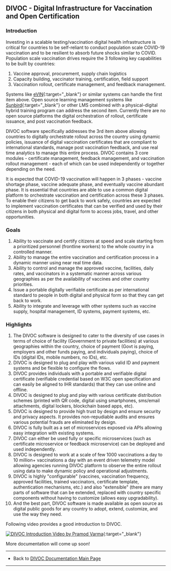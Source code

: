 ## DIVOC - Digital Infrastructure for Vaccination and Open Certification


### Introduction

Investing in a scalable testing/vaccination digital health infrastructure is critical for countries to be self-reliant to conduct population scale COVID-19 vaccination and to be resilient to absorb future shocks similar to COVID. Population scale vaccination drives require the 3 following key capabilities to be built by countries:
1. Vaccine approval, procurement, supply chain logistics
2. Capacity building, vaccinator training, certification, field support
3. Vaccination rollout, certificate management, and feedback management.

Systems like [eVIN](https://www.in.undp.org/content/india/en/home/projects/gavi1.html){:target="_blank"} or similar systems can handle the first item above. Open source learning management systems like [Sunbird](https://sunbird.org){:target="_blank"} or other LMS combined with a physical-digital hybrid training program can address the second item. Currently there are no open source platforms the digital orchestration of rollout, certificate issuance, and post vaccination feedback. 

<p class="highlight">DIVOC software specifically addresses the 3rd item above allowing countries to digitally orchestrate rollout across the country using dynamic policies, issuance of digital vaccination certificates that are compliant to international standards, manage post vaccination feedback, and use real time analytics to manage this entire process. DIVOC contains 3 core modules - certificate management, feedback management, and vaccination rollout management - each of which can be used independently or together depending on the need.</p>

It is expected that COVID-19 vaccination will happen in 3 phases - vaccine shortage phase, vaccine adequate phase, and eventually vaccine abundant phase. It is essential that countries are able to use a common digital platform to orchestrate vaccination and certification across these 3 phases. To enable their citizens to get back to work safely, countries are expected to implement vaccination certificates that can be verified and used by their citizens in both physical and digital form to access jobs, travel, and other opportunities.

### Goals

1. Ability to vaccinate and certify citizens at speed and scale starting from a prioritized personnel (frontline workers) to the whole country in a controlled manner.
2. Ability to manage the entire vaccination and certification process in a dynamic manner using near real time data.
3. Ability to control and manage the approved vaccine, facilities, daily rates, and vaccinators in a systematic manner across various geographies as per the availability of vaccines and other country priorities.
4. Issue a portable digitally verifiable certificate as per international standard to people in both digital and physical form so that they can get back to work.
5. Ability to integrate and leverage with other systems such as vaccine supply, hospital management, ID systems, payment systems, etc.

### Highlights

1. The DIVOC software is designed to cater to the diversity of use cases in terms of choice of facility (Government to private facilities) at various geographies within the country, choice of payment (Govt is paying, employers and other funds paying, and individuals paying), choice of IDs (digital IDs, mobile numbers, no IDs), etc.
2. DIVOC is designed to plug and play with various valid ID and payment systems and be flexible to configure the flows.
3. DIVOC provides individuals with a portable and verifiable digital certificate (verifiable credential based on W3C open specification and can easily be aligned to IHR standards) that they can use online and offline. 
4. DIVOC is designed to plug and play with various certificate distribution schemes (printed with QR code, digital using smartphones, sms/email attachments, digital lockers, blockchain based apps, etc).
5. DIVOC is designed to provide high trust by design and ensure security and privacy aspects. It provides non-repudiable audits and ensures various potential frauds are eliminated by design.
6. DIVOC is fully built as a set of microservices exposed via APIs allowing easy integration with existing systems.
7. DIVOC can either be used fully or specific microservices (such as certificate microservice or feedback microservice) can be deployed and used independently.
8. DIVOC is designed to work at a scale of few 1000 vaccinations a day to 10 million+ vaccinations a day with an event driven telemetry model allowing agencies running DIVOC platform to observe the entire rollout using data to make dynamic policy and operational adjustments.
9. DIVOC is highly "configurable" (vaccines, vaccination frequency, approved facilities, trained vaccinators, certificate template, authentication mechanisms,  etc.) and also "extensible" (there are many parts of software that can be extended, replaced with country specific components without having to customize (allows easy upgradability).
10. And the best part, DIVOC software is made available as open source as digital public goods for any country to adopt, extend, customize, and use the way they need.

Following video provides a good introduction to DIVOC.

[![DIVOC Introduction Video by Pramod Varma](/resources/intro-video-thumnail.png)](https://www.youtube.com/watch?v=tOuPDAy7r90){:target="_blank"}

More documentation will come up soon!

* * *

* Back to [DIVOC Documentation Main Page](/index.md)

* * *
